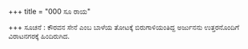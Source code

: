 +++
title = "000 ಸೂ ರಾಯ"

+++
ಸೂಚನೆ : ಕೌರವನ ಸೇನೆ ಎಂಬ ಬಾಳೆಯ ತೋಟಕ್ಕೆ ಬಿರುಗಾಳಿಯಂತಿದ್ದ ಅರ್ಜುನನು ಉತ್ತರನೊಂದಿಗೆ ವಿರಾಟನಗರಕ್ಕೆ ಹಿಂದಿರುಗಿದ.